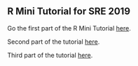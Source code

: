 ## R Mini Tutorial for SRE 2019

Go the first part of the R Mini Tutorial [here](https://luiscartor.github.io/RMT_part1).

Second part of the tutorial [here](https://luiscartor.github.io/RMT_part2).

Third part of the tutorial [here](https://luiscartor.github.io/RMT_part3).
